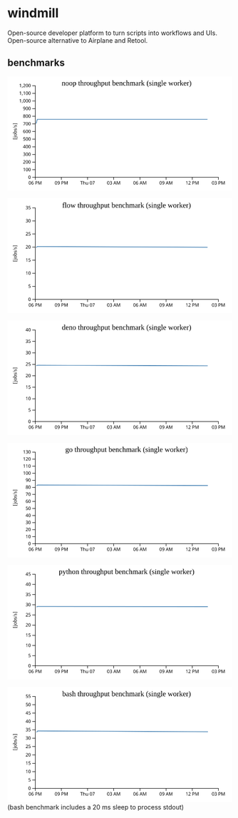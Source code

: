 # windmill
Open-source developer platform to turn scripts into workflows and UIs. Open-source alternative to Airplane and Retool.

## benchmarks

![noop benchmark](./noop_benchmark.svg)


![flow benchmark](./flow_benchmark.svg)


![deno benchmark](./deno_benchmark.svg)


![go benchmark](./go_benchmark.svg)


![python benchmark](./python_benchmark.svg)


![bash benchmark](./bash_benchmark.svg)
<br />(bash benchmark includes a 20 ms sleep to process stdout)
